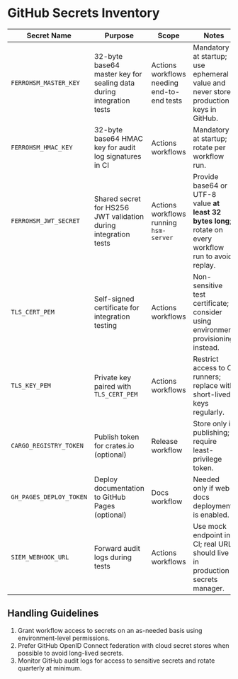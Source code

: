 # GitHub Secrets Inventory

| Secret Name | Purpose | Scope | Notes |
| --- | --- | --- | --- |
| `FERROHSM_MASTER_KEY` | 32-byte base64 master key for sealing data during integration tests | Actions workflows needing end-to-end tests | Mandatory at startup; use ephemeral value and never store production keys in GitHub. |
| `FERROHSM_HMAC_KEY` | 32-byte base64 HMAC key for audit log signatures in CI | Actions workflows | Mandatory at startup; rotate per workflow run. |
| `FERROHSM_JWT_SECRET` | Shared secret for HS256 JWT validation during integration tests | Actions workflows running `hsm-server` | Provide base64 or UTF-8 value **at least 32 bytes long**; rotate on every workflow run to avoid replay. |
| `TLS_CERT_PEM` | Self-signed certificate for integration testing | Actions workflows | Non-sensitive test certificate; consider using environment provisioning instead. |
| `TLS_KEY_PEM` | Private key paired with `TLS_CERT_PEM` | Actions workflows | Restrict access to CI runners; replace with short-lived keys regularly. |
| `CARGO_REGISTRY_TOKEN` | Publish token for crates.io (optional) | Release workflow | Store only if publishing; require least-privilege token. |
| `GH_PAGES_DEPLOY_TOKEN` | Deploy documentation to GitHub Pages (optional) | Docs workflow | Needed only if web docs deployment is enabled. |
| `SIEM_WEBHOOK_URL` | Forward audit logs during tests | Actions workflows | Use mock endpoint in CI; real URL should live in production secrets manager. |

## Handling Guidelines
1. Grant workflow access to secrets on an as-needed basis using environment-level permissions.
2. Prefer GitHub OpenID Connect federation with cloud secret stores when possible to avoid long-lived secrets.
3. Monitor GitHub audit logs for access to sensitive secrets and rotate quarterly at minimum.

